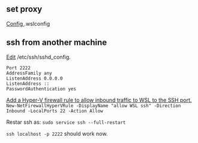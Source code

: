 ## set proxy
[Config ](https://learn.microsoft.com/en-us/windows/wsl/wsl-config#wslconfig) .wslconfig

## ssh from another machine
[Edit](https://gist.github.com/SomajitDey/ec8257ae781234e2a63f3eb731864765) /etc/ssh/sshd_config.
```
Port 2222
AddressFamily any
ListenAddress 0.0.0.0
ListenAddress ::
PasswordAuthentication yes
```
[Add a Hyper-V firewall rule to allow inbound traffic to WSL to the SSH port.](https://github.com/microsoft/WSL/issues/10597#issuecomment-1756461853) `New-NetFirewallHyperVRule -DisplayName "allow WSL ssh" -Direction Inbound -LocalPorts 22 -Action Allow`

Restar ssh as: `sudo service ssh --full-restart`

`ssh localhost -p 2222` should work now.